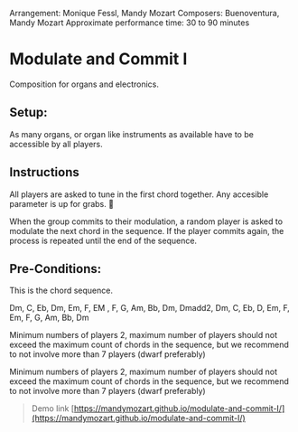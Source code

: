 Arrangement: Monique Fessl, Mandy Mozart Composers: Buenoventura, Mandy Mozart
Approximate performance time: 30 to 90 minutes

# Modulate and Commit I

Composition for organs and electronics.

## Setup:

As many organs, or organ like instruments as available have to be accessible by
all players.

## Instructions

All players are asked to tune in the first chord together. Any accesible
parameter is up for grabs. 🦀

When the group commits to their modulation, a random player is asked to modulate
the next chord in the sequence. If the player commits again, the process is
repeated until the end of the sequence.

## Pre-Conditions:

This is the chord sequence.

Dm, C, Eb, Dm, Em, F, EM , F, G, Am, Bb, Dm, Dmadd2, Dm, C, Eb, D, Em, F, Em, F,
G, Am, Bb, Dm

Minimum numbers of players 2, maximum number of players should not exceed the
maximum count of chords in the sequence, but we recommend to not involve more
than 7 players (dwarf preferably)

Minimum numbers of players 2, maximum number of players should not exceed the
maximum count of chords in the sequence, but we recommend to not involve more
than 7 players (dwarf preferably)

> Demo link
> [https://mandymozart.github.io/modulate-and-commit-I/](https://mandymozart.github.io/modulate-and-commit-I/)
